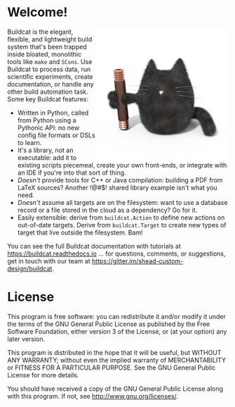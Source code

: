 # Welcome!

<img src="artwork/buildcat.png" width="300" style="float:right"/>

Buildcat is the elegant, flexible, and lightweight build system that's
been trapped inside bloated, monolithic tools like `make` and `SCons`.
Use Buildcat to process data, run scientific experiments, create documentation,
or handle any other build automation task.  Some key Buildcat features:

* Written in Python, called from Python using a Pythonic API: no new config file formats or DSLs to learn.
* It's a library, not an executable: add it to existing scripts piecemeal, create your own front-ends, or integrate with an IDE if you're into that sort of thing.
* *Doesn't* provide tools for C++ or Java compilation: building a PDF from LaTeX sources?  Another !@#$! shared library example isn't what you need.
* *Doesn't* assume all targets are on the filesystem: want to use a database record or a file stored in the cloud as a dependency?  Go for it.
* Easily extensible: derive from `buildcat.Action` to define new actions on out-of-date targets.  Derive from `buildcat.Target` to create new types of target that live outside the filesystem.  Bam!

You can see the full Buildcat documentation with tutorials at
https://buildcat.readthedocs.io ... for questions, comments, or suggestions, get
in touch with our team at https://gitter.im/shead-custom-design/buildcat.

License
=======

This program is free software: you can redistribute it and/or modify
it under the terms of the GNU General Public License as published by
the Free Software Foundation, either version 3 of the License, or
(at your option) any later version.

This program is distributed in the hope that it will be useful,
but WITHOUT ANY WARRANTY; without even the implied warranty of
MERCHANTABILITY or FITNESS FOR A PARTICULAR PURPOSE.  See the
GNU General Public License for more details.

You should have received a copy of the GNU General Public License
along with this program.  If not, see <http://www.gnu.org/licenses/>.

